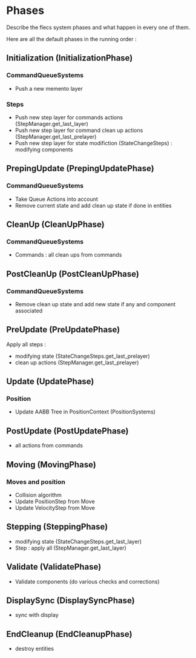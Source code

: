 # Phases

Describe the flecs system phases and what happen in every one of them.

Here are all the default phases in the running order :

## Initialization (InitializationPhase)

### CommandQueueSystems

- Push a new memento layer

### Steps

- Push new step layer for commands actions (StepManager.get_last_layer)
- Push new step layer for command clean up actions (StepManager.get_last_prelayer)
- Push new step layer for state modifiction (StateChangeSteps) : modifying components

## PrepingUpdate (PrepingUpdatePhase)

### CommandQueueSystems

- Take Queue Actions into account
- Remove current state and add clean up state if done  in entities

## CleanUp (CleanUpPhase)

### CommandQueueSystems

- Commands : all clean ups from commands

## PostCleanUp (PostCleanUpPhase)

### CommandQueueSystems

- Remove clean up state and add new state if any and component associated

## PreUpdate (PreUpdatePhase)

Apply all steps :
- modifying state (StateChangeSteps.get_last_prelayer)
- clean up actions (StepManager.get_last_prelayer)

## Update (UpdatePhase)

### Position

- Update AABB Tree in PositionContext (PositionSystems)

## PostUpdate (PostUpdatePhase)

- all actions from commands

## Moving (MovingPhase)

### Moves and position

- Collision algorithm
- Update PositionStep from Move
- Update VelocityStep from Move

## Stepping (SteppingPhase)

- modifying state (StateChangeSteps.get_last_layer)
- Step : apply all (StepManager.get_last_layer)

## Validate (ValidatePhase)

- Validate components (do various checks and corrections)

## DisplaySync (DisplaySyncPhase)

- sync with display

## EndCleanup (EndCleanupPhase)

- destroy entities
